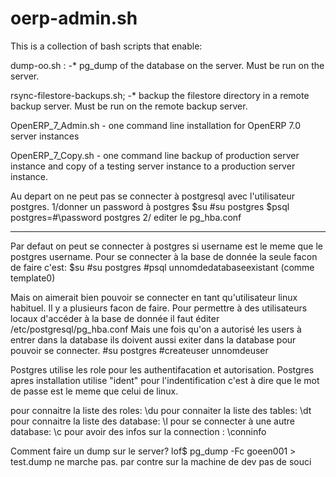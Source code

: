 oerp-admin.sh
=============

 This is a collection of bash scripts that enable:
 
 dump-oo.sh : -* pg_dump of the database on the server. Must be run on the server.
 
 rsync-filestore-backups.sh; -* backup the filestore directory in a remote backup server. 
 Must be run on the remote backup server.
 
 OpenERP_7_Admin.sh - one command line installation for OpenERP 7.0 server instances
 
 OpenERP_7_Copy.sh - one command line backup of production server instance and copy 
 of a testing server instance to a production server instance.
 
Au depart on ne peut pas se connecter à postgresql avec l'utilisateur postgres.
1/donner un password à postgres
$su
#su postgres
$psql
postgres=#\password postgres
2/ editer le pg_hba.conf

------
Par defaut on peut se connecter à postgres si username est le meme que le postgres username.
Pour se connecter à la base de donnée la seule facon de faire c'est:
$su
#su postgres
#psql unnomdedatabaseexistant (comme template0)

Mais on aimerait bien pouvoir se connecter en tant qu'utilisateur linux habituel. Il y a plusieurs facon de faire. 
Pour permettre à des utilisateurs locaux d'accéder à la base de donnée il faut éditer /etc/postgresql/pg_hba.conf
Mais une fois qu'on a autorisé les users à entrer dans la database ils doivent aussi exiter dans la database pour pouvoir se connecter.
#su postgres
#createuser unnomdeuser

Postgres utilise les role pour les authentifacation et autorisation. Postgres apres installation utilise "ident" pour
l'indentification c'est à dire que le mot de passe est le meme que celui de linux.

pour connaitre la liste des roles: \du
pour connaiter la liste des tables: \dt
pour connaitre la liste des database: \l
pour se connecter à une autre database: \c 
pour avoir des infos sur la connection : \conninfo


Comment faire un dump sur le server?
lof$ pg_dump -Fc goeen001 > test.dump ne marche pas.
par contre sur la machine de dev pas de souci